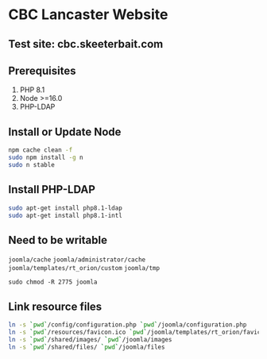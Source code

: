 # CBC Lancaster Website

## Test site: cbc.skeeterbait.com

## Prerequisites
1. PHP 8.1
2. Node >=16.0
3. PHP-LDAP

## Install or Update Node
```bash
npm cache clean -f
sudo npm install -g n
sudo n stable
```


## Install PHP-LDAP
```bash
sudo apt-get install php8.1-ldap
sudo apt-get install php8.1-intl
```


## Need to be writable

`joomla/cache`
`joomla/administrator/cache`
`joomla/templates/rt_orion/custom`
`joomla/tmp`

`sudo chmod -R 2775 joomla`


## Link resource files
```bash
ln -s `pwd`/config/configuration.php `pwd`/joomla/configuration.php
ln -s `pwd`/resources/favicon.ico `pwd`/joomla/templates/rt_orion/favicon.ico
ln -s `pwd`/shared/images/ `pwd`/joomla/images
ln -s `pwd`/shared/files/ `pwd`/joomla/files
```
